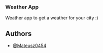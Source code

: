 ### Weather App
Weather app to get a weather for your city :)

## Authors

- [@Mateusz0454 ](https://www.github.com/Mateusz0454 )
